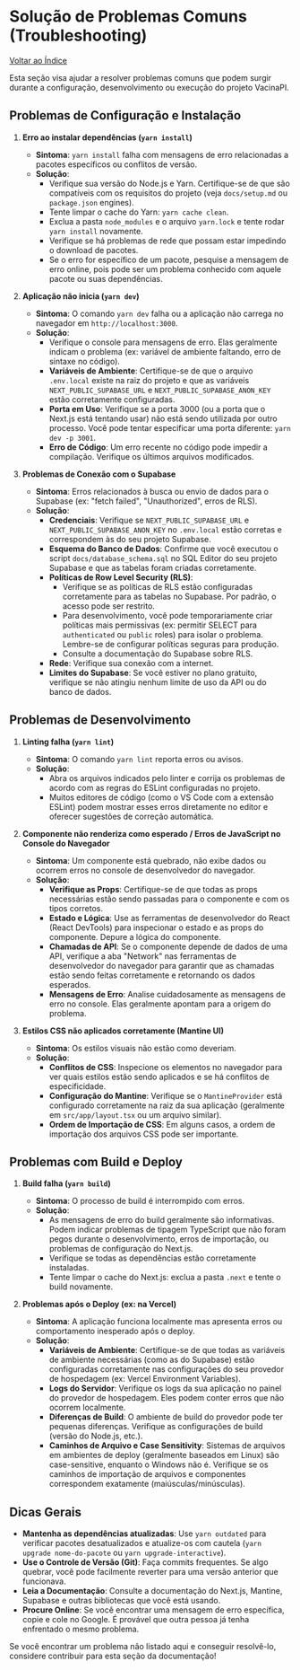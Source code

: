 # Solução de Problemas Comuns (Troubleshooting)

[Voltar ao Índice](./index.md)

Esta seção visa ajudar a resolver problemas comuns que podem surgir durante a configuração, desenvolvimento ou execução do projeto VacinaPI.

## Problemas de Configuração e Instalação

1.  **Erro ao instalar dependências (`yarn install`)**

    - **Sintoma**: `yarn install` falha com mensagens de erro relacionadas a pacotes específicos ou conflitos de versão.
    - **Solução**:
      - Verifique sua versão do Node.js e Yarn. Certifique-se de que são compatíveis com os requisitos do projeto (veja `docs/setup.md` ou `package.json` engines).
      - Tente limpar o cache do Yarn: `yarn cache clean`.
      - Exclua a pasta `node_modules` e o arquivo `yarn.lock` e tente rodar `yarn install` novamente.
      - Verifique se há problemas de rede que possam estar impedindo o download de pacotes.
      - Se o erro for específico de um pacote, pesquise a mensagem de erro online, pois pode ser um problema conhecido com aquele pacote ou suas dependências.

2.  **Aplicação não inicia (`yarn dev`)**

    - **Sintoma**: O comando `yarn dev` falha ou a aplicação não carrega no navegador em `http://localhost:3000`.
    - **Solução**:
      - Verifique o console para mensagens de erro. Elas geralmente indicam o problema (ex: variável de ambiente faltando, erro de sintaxe no código).
      - **Variáveis de Ambiente**: Certifique-se de que o arquivo `.env.local` existe na raiz do projeto e que as variáveis `NEXT_PUBLIC_SUPABASE_URL` e `NEXT_PUBLIC_SUPABASE_ANON_KEY` estão corretamente configuradas.
      - **Porta em Uso**: Verifique se a porta 3000 (ou a porta que o Next.js está tentando usar) não está sendo utilizada por outro processo. Você pode tentar especificar uma porta diferente: `yarn dev -p 3001`.
      - **Erro de Código**: Um erro recente no código pode impedir a compilação. Verifique os últimos arquivos modificados.

3.  **Problemas de Conexão com o Supabase**
    - **Sintoma**: Erros relacionados à busca ou envio de dados para o Supabase (ex: "fetch failed", "Unauthorized", erros de RLS).
    - **Solução**:
      - **Credenciais**: Verifique se `NEXT_PUBLIC_SUPABASE_URL` e `NEXT_PUBLIC_SUPABASE_ANON_KEY` no `.env.local` estão corretas e correspondem às do seu projeto Supabase.
      - **Esquema do Banco de Dados**: Confirme que você executou o script `docs/database_schema.sql` no SQL Editor do seu projeto Supabase e que as tabelas foram criadas corretamente.
      - **Políticas de Row Level Security (RLS)**:
        - Verifique se as políticas de RLS estão configuradas corretamente para as tabelas no Supabase. Por padrão, o acesso pode ser restrito.
        - Para desenvolvimento, você pode temporariamente criar políticas mais permissivas (ex: permitir SELECT para `authenticated` ou `public` roles) para isolar o problema. Lembre-se de configurar políticas seguras para produção.
        - Consulte a documentação do Supabase sobre RLS.
      - **Rede**: Verifique sua conexão com a internet.
      - **Limites do Supabase**: Se você estiver no plano gratuito, verifique se não atingiu nenhum limite de uso da API ou do banco de dados.

## Problemas de Desenvolvimento

1.  **Linting falha (`yarn lint`)**

    - **Sintoma**: O comando `yarn lint` reporta erros ou avisos.
    - **Solução**:
      - Abra os arquivos indicados pelo linter e corrija os problemas de acordo com as regras do ESLint configuradas no projeto.
      - Muitos editores de código (como o VS Code com a extensão ESLint) podem mostrar esses erros diretamente no editor e oferecer sugestões de correção automática.

2.  **Componente não renderiza como esperado / Erros de JavaScript no Console do Navegador**

    - **Sintoma**: Um componente está quebrado, não exibe dados ou ocorrem erros no console de desenvolvedor do navegador.
    - **Solução**:
      - **Verifique as Props**: Certifique-se de que todas as props necessárias estão sendo passadas para o componente e com os tipos corretos.
      - **Estado e Lógica**: Use as ferramentas de desenvolvedor do React (React DevTools) para inspecionar o estado e as props do componente. Depure a lógica do componente.
      - **Chamadas de API**: Se o componente depende de dados de uma API, verifique a aba "Network" nas ferramentas de desenvolvedor do navegador para garantir que as chamadas estão sendo feitas corretamente e retornando os dados esperados.
      - **Mensagens de Erro**: Analise cuidadosamente as mensagens de erro no console. Elas geralmente apontam para a origem do problema.

3.  **Estilos CSS não aplicados corretamente (Mantine UI)**
    - **Sintoma**: Os estilos visuais não estão como deveriam.
    - **Solução**:
      - **Conflitos de CSS**: Inspecione os elementos no navegador para ver quais estilos estão sendo aplicados e se há conflitos de especificidade.
      - **Configuração do Mantine**: Verifique se o `MantineProvider` está configurado corretamente na raiz da sua aplicação (geralmente em `src/app/layout.tsx` ou um arquivo similar).
      - **Ordem de Importação de CSS**: Em alguns casos, a ordem de importação dos arquivos CSS pode ser importante.

## Problemas com Build e Deploy

1.  **Build falha (`yarn build`)**

    - **Sintoma**: O processo de build é interrompido com erros.
    - **Solução**:
      - As mensagens de erro do build geralmente são informativas. Podem indicar problemas de tipagem TypeScript que não foram pegos durante o desenvolvimento, erros de importação, ou problemas de configuração do Next.js.
      - Verifique se todas as dependências estão corretamente instaladas.
      - Tente limpar o cache do Next.js: exclua a pasta `.next` e tente o build novamente.

2.  **Problemas após o Deploy (ex: na Vercel)**
    - **Sintoma**: A aplicação funciona localmente mas apresenta erros ou comportamento inesperado após o deploy.
    - **Solução**:
      - **Variáveis de Ambiente**: Certifique-se de que todas as variáveis de ambiente necessárias (como as do Supabase) estão configuradas corretamente nas configurações do seu provedor de hospedagem (ex: Vercel Environment Variables).
      - **Logs do Servidor**: Verifique os logs da sua aplicação no painel do provedor de hospedagem. Eles podem conter erros que não ocorrem localmente.
      - **Diferenças de Build**: O ambiente de build do provedor pode ter pequenas diferenças. Verifique as configurações de build (versão do Node.js, etc.).
      - **Caminhos de Arquivo e Case Sensitivity**: Sistemas de arquivos em ambientes de deploy (geralmente baseados em Linux) são case-sensitive, enquanto o Windows não é. Verifique se os caminhos de importação de arquivos e componentes correspondem exatamente (maiúsculas/minúsculas).

## Dicas Gerais

- **Mantenha as dependências atualizadas**: Use `yarn outdated` para verificar pacotes desatualizados e atualize-os com cautela (`yarn upgrade nome-do-pacote` ou `yarn upgrade-interactive`).
- **Use o Controle de Versão (Git)**: Faça commits frequentes. Se algo quebrar, você pode facilmente reverter para uma versão anterior que funcionava.
- **Leia a Documentação**: Consulte a documentação do Next.js, Mantine, Supabase e outras bibliotecas que você está usando.
- **Procure Online**: Se você encontrar uma mensagem de erro específica, copie e cole no Google. É provável que outra pessoa já tenha enfrentado o mesmo problema.

Se você encontrar um problema não listado aqui e conseguir resolvê-lo, considere contribuir para esta seção da documentação!

